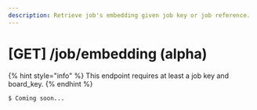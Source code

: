 ```yaml
---
description: Retrieve job's embedding given job key or job reference.
---
```


# \[GET\] /job/embedding \(alpha\)

{% hint style="info" %}
This endpoint requires at least a job key and board\_key.
{% endhint %}

```text
$ Coming soon...
```

